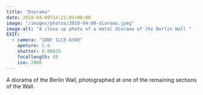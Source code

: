 ```yaml
---
title: "Diorama"
date: 2018-04-09T14:21:01+00:00
image: "/images/photos/2018-04-09-diorama.jpeg"
image-alt: "A close up photo of a metal diorama of the Berlin Wall "
EXIF:
  - camera: "SONY ILCE-6300"
    apeture: 5.6
    shutter: 0.00025
    focallength: 49
    iso: 2000
---
```


A diorama of the Berlin Wall, photographed at one of the remaining sections of the Wall.